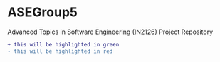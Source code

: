 # ASEGroup5
Advanced Topics in Software Engineering (IN2126) Project Repository


```diff
+ this will be highlighted in green
- this will be highlighted in red
```
